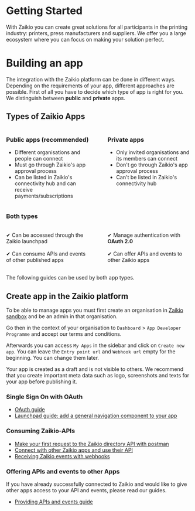 # Getting Started

With Zaikio you can create great solutions for all participants in the printing industry: printers, press manufacturers and suppliers. We offer you a large ecosystem where you can focus on making your solution perfect.

# Building an app

The integration with the Zaikio platform can be done in different ways. Depending on the requirements of your app, different approaches are possible. First of all you have to decide which type of app is right for you. We distinguish between **public** and **private** apps.

## Types of Zaikio Apps

<div style="display:flex">
  <div style="width:50%;margin-right:25px;">

### Public apps (recommended)

<ul>
<li>Different organisations and people can connect</li>
<li>Must go through Zaikio's app approval process</li>
<li>Can be listed in Zaikio's connectivity hub and can receive payments/subscriptions</li>
</ul>

  </div>
  <div style="width:50%;margin-left:25px;">

### Private apps

<ul>
<li>Only invited organisations and its members can connect</li>
<li>Don't go through Zaikio's app approval process</li>
<li>Can't be listed in Zaikio's connectivity hub</li>
</ul>

  </div>
</div>

### Both types

<div style="display:flex">
  <div style="width:50%;margin-right:25px;"><br>
    ✔ Can be accessed through the Zaikio launchpad<br><br>
    ✔ Can consume APIs and events of other published apps
  </div>

  <div style="width:50%;margin-left:25px;"><br>
    ✔ Manage authentication with <strong>OAuth 2.0</strong><br><br>
    ✔ Can offer APIs and events to other Zaikio apps
  </div>
</div>
<br>

The following guides can be used by both app types.

## Create app in the Zaikio platform

To be able to manage apps you must first create an organisation in [Zaikio sandbox](https://directory.sandbox.zaikio.com) and be an admin in that organisation.

Go then in the context of your organisation to `Dashboard` > `App Developer Programme` and accept our terms and conditions.

Afterwards you can access `My Apps` in the sidebar and click on `Create new app`. You can leave the `Entry point url` and `Webhook url` empty for the beginning. You can change them later.

Your app is created as a draft and is not visible to others. We recommend that you create important meta data such as logo, screenshots and texts for your app before publishing it.

### Single Sign On with OAuth

- [OAuth guide](/guide/oauth/)
- [Launchpad guide: add a general navigation component to your app](/guide/launchpad/)


### Consuming Zaikio-APIs

- [Make your first request to the Zaikio directory API with postman](#coming-soon)
- [Connect with other Zaikio apps and use their API](#coming-soon)
- [Receiving Zaikio events with webhooks](/guide/loom/receiving-events.html)

### Offering APIs and events to other Apps

If you have already successfully connected to Zaikio and would like to give other apps access to your API and events, please read our guides.

- [Providing APIs and events guide](/guide/provide-api)
